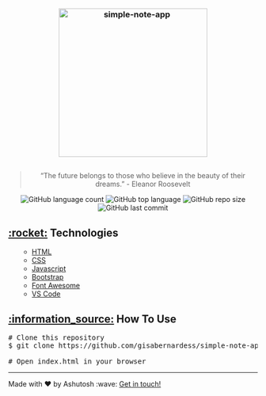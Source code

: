 <div id="readme" class="Box-body readme blob js-code-block-container">
  <article class="markdown-body entry-content p-3 p-md-6" itemprop="text">
    <h3 align="center">
      <img alt="simple-note-app" src="https://user-images.githubusercontent.com/17882257/73674168-affb3e00-468e-11ea-8b1d-409a452bc4ee.png" width="300px" style="max-width:100%;">
    </h3>
    <h2 align="center"></h2>
    <blockquote align="center">“The future belongs to those who believe in the beauty of their dreams.” - Eleanor Roosevelt</blockquote>
    <p align="center">
      <img alt="GitHub language count" src="https://img.shields.io/github/languages/count/gisabernardess/simple-note-app">
      <img alt="GitHub top language" src="https://img.shields.io/github/languages/top/gisabernardess/simple-note-app">
      <img alt="GitHub repo size" src="https://img.shields.io/github/repo-size/gisabernardess/simple-note-app">
      <img alt="GitHub last commit" src="https://img.shields.io/github/last-commit/gisabernardess/simple-note-app">
    </p>
    <h2><a class="anchor" aria-hidden="true" href="#rocket-technologies">:rocket:</a> Technologies </h2>
    <ul>
      <ul>
        <li><a href="https://developer.mozilla.org/en-US/docs/Web/HTML" rel="nofollow">HTML</a></li>
        <li><a href="https://developer.mozilla.org/pt-BR/docs/Web/CSS" rel="nofollow">CSS</a></li>
        <li><a href="https://developer.mozilla.org/en-US/docs/Web/JavaScript/Guide" rel="nofollow">Javascript</a></li>
        <li><a href="https://getbootstrap.com/" rel="nofollow">Bootstrap</a></li>
        <li><a href="https://fontawesome.com/" rel="nofollow">Font Awesome</a></li>
        <li><a href="https://code.visualstudio.com/" rel="nofollow">VS Code</a></li>
      </ul>
    </ul>
    <h2><a class="anchor" aria-hidden="true" href="#information_source-how-to-use">:information_source:</a> How To Use </h2>
    <div class="highlight highlight-source-shell"><pre><span class="pl-c"><span class="pl-c">#</span> Clone this repository</span> 
$ git clone https://github.com/gisabernardess/simple-note-app <br/>
<span class="pl-c"><span class="pl-c">#</span> Open index.html in your browser</span></pre></div>
    <hr>
<p>Made with ♥ by Ashutosh :wave: <a href="https://www.linkedin.com/in/gisabernardess/" rel="nofollow">Get in touch!</a></p>
</article>
</div>
